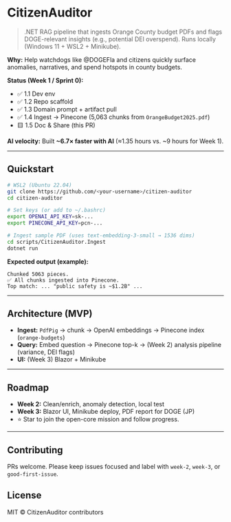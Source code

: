 ﻿# CitizenAuditor

> .NET RAG pipeline that ingests Orange County budget PDFs and flags DOGE-relevant insights (e.g., potential DEI overspend). Runs locally (Windows 11 + WSL2 + Minikube).

**Why:** Help watchdogs like @DOGEFla and citizens quickly surface anomalies, narratives, and spend hotspots in county budgets.

**Status (Week 1 / Sprint 0):**
- ✅ 1.1 Dev env
- ✅ 1.2 Repo scaffold
- ✅ 1.3 Domain prompt + artifact pull
- ✅ 1.4 Ingest → Pinecone (5,063 chunks from `OrangeBudget2025.pdf`)
- 🟨 1.5 Doc & Share (this PR)

**AI velocity:** Built **~6.7× faster with AI** (≈1.35 hours vs. ~9 hours for Week 1).

---

## Quickstart

```bash
# WSL2 (Ubuntu 22.04)
git clone https://github.com/<your-username>/citizen-auditor
cd citizen-auditor

# Set keys (or add to ~/.bashrc)
export OPENAI_API_KEY=sk-...
export PINECONE_API_KEY=pcn-...

# Ingest sample PDF (uses text-embedding-3-small → 1536 dims)
cd scripts/CitizenAuditor.Ingest
dotnet run
````

**Expected output (example):**

```
Chunked 5063 pieces.
✅ All chunks ingested into Pinecone.
Top match: ... "public safety is ~$1.2B" ...
```

---

## Architecture (MVP)

* **Ingest:** `PdfPig` → chunk → OpenAI embeddings → Pinecone index (`orange-budgets`)
* **Query:** Embed question → Pinecone top-k → (Week 2) analysis pipeline (variance, DEI flags)
* **UI:** (Week 3) Blazor + Minikube

---

## Roadmap

* **Week 2:** Clean/enrich, anomaly detection, local test
* **Week 3:** Blazor UI, Minikube deploy, PDF report for DOGE (JP)
* ⭐ Star to join the open-core mission and follow progress.

---

## Contributing

PRs welcome. Please keep issues focused and label with `week-2`, `week-3`, or `good-first-issue`.

## License

MIT © CitizenAuditor contributors



